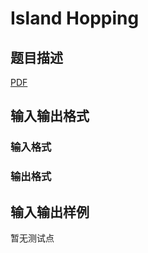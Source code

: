 # Island Hopping

## 题目描述

[problemUrl]: https://uva.onlinejudge.org/index.php?option=com_onlinejudge&Itemid=8&category=245&page=show_problem&problem=3454

[PDF](https://uva.onlinejudge.org/external/10/p1013.pdf)

## 输入输出格式

### 输入格式

### 输出格式

## 输入输出样例

暂无测试点

